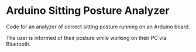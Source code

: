 # Arduino Sitting Posture Analyzer

Code for an analyzer of correct sitting posture running on an Arduino board.

The user is informed of their posture while working on their PC via Bluetooth.
